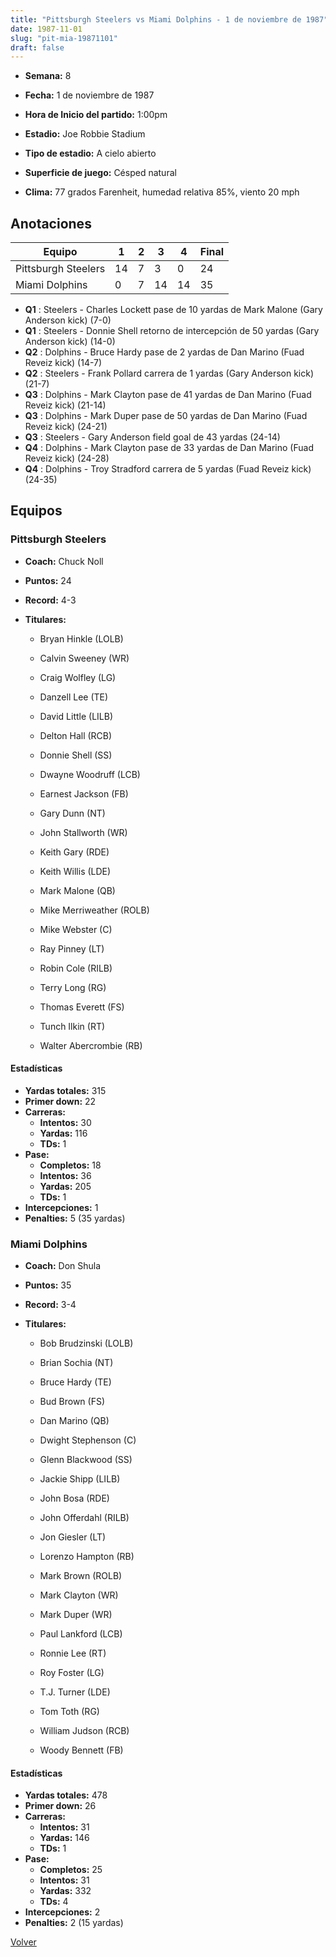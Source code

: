```yaml
---
title: "Pittsburgh Steelers vs Miami Dolphins - 1 de noviembre de 1987"
date: 1987-11-01
slug: "pit-mia-19871101"
draft: false
---
```


* **Semana:** 8
* **Fecha:** 1 de noviembre de 1987

* **Hora de Inicio del partido:** 1:00pm
* **Estadio:** Joe Robbie Stadium
* **Tipo de estadio:** A cielo abierto
* **Superficie de juego:** Césped natural
* **Clima:** 77 grados Farenheit, humedad relativa 85%, viento 20 mph





## Anotaciones
| Equipo | 1 | 2 | 3 | 4 | Final |
|--------|---|---|---|---|-------|
| Pittsburgh Steelers  | 14 | 7 | 3 | 0  | 24 |
| Miami Dolphins  | 0 | 7 | 14 | 14  | 35 |
* **Q1** : Steelers - Charles Lockett pase de 10 yardas de Mark Malone (Gary Anderson kick) (7-0)
* **Q1** : Steelers - Donnie Shell retorno de intercepción de 50 yardas (Gary Anderson kick) (14-0)
* **Q2** : Dolphins - Bruce Hardy pase de 2 yardas de Dan Marino (Fuad Reveiz kick) (14-7)
* **Q2** : Steelers - Frank Pollard carrera de 1 yardas (Gary Anderson kick) (21-7)
* **Q3** : Dolphins - Mark Clayton pase de 41 yardas de Dan Marino (Fuad Reveiz kick) (21-14)
* **Q3** : Dolphins - Mark Duper pase de 50 yardas de Dan Marino (Fuad Reveiz kick) (24-21)
* **Q3** : Steelers - Gary Anderson field goal de 43 yardas (24-14)
* **Q4** : Dolphins - Mark Clayton pase de 33 yardas de Dan Marino (Fuad Reveiz kick) (24-28)
* **Q4** : Dolphins - Troy Stradford carrera de 5 yardas (Fuad Reveiz kick) (24-35)


## Equipos


### Pittsburgh Steelers
* **Coach:** Chuck Noll
* **Puntos:** 24
* **Record:** 4-3
* **Titulares:** 

  * Bryan Hinkle (LOLB) 

  * Calvin Sweeney (WR) 

  * Craig Wolfley (LG) 

  * Danzell Lee (TE) 

  * David Little (LILB) 

  * Delton Hall (RCB) 

  * Donnie Shell (SS) 

  * Dwayne Woodruff (LCB) 

  * Earnest Jackson (FB) 

  * Gary Dunn (NT) 

  * John Stallworth (WR) 

  * Keith Gary (RDE) 

  * Keith Willis (LDE) 

  * Mark Malone (QB) 

  * Mike Merriweather (ROLB) 

  * Mike Webster (C) 

  * Ray Pinney (LT) 

  * Robin Cole (RILB) 

  * Terry Long (RG) 

  * Thomas Everett (FS) 

  * Tunch Ilkin (RT) 

  * Walter Abercrombie (RB) 

#### Estadísticas
* **Yardas totales:** 315
* **Primer down:** 22
* **Carreras:**
  * **Intentos:** 30
  * **Yardas:** 116
  * **TDs:** 1
* **Pase:**
  * **Completos:** 18
  * **Intentos:** 36
  * **Yardas:** 205
  * **TDs:** 1
* **Intercepciones:** 1
* **Penalties:** 5 (35 yardas)

### Miami Dolphins
* **Coach:** Don Shula
* **Puntos:** 35
* **Record:** 3-4
* **Titulares:** 

  * Bob Brudzinski (LOLB) 

  * Brian Sochia (NT) 

  * Bruce Hardy (TE) 

  * Bud Brown (FS) 

  * Dan Marino (QB) 

  * Dwight Stephenson (C) 

  * Glenn Blackwood (SS) 

  * Jackie Shipp (LILB) 

  * John Bosa (RDE) 

  * John Offerdahl (RILB) 

  * Jon Giesler (LT) 

  * Lorenzo Hampton (RB) 

  * Mark Brown (ROLB) 

  * Mark Clayton (WR) 

  * Mark Duper (WR) 

  * Paul Lankford (LCB) 

  * Ronnie Lee (RT) 

  * Roy Foster (LG) 

  * T.J. Turner (LDE) 

  * Tom Toth (RG) 

  * William Judson (RCB) 

  * Woody Bennett (FB) 

#### Estadísticas
* **Yardas totales:** 478
* **Primer down:** 26
* **Carreras:**
  * **Intentos:** 31
  * **Yardas:** 146
  * **TDs:** 1
* **Pase:**
  * **Completos:** 25
  * **Intentos:** 31
  * **Yardas:** 332
  * **TDs:** 4
* **Intercepciones:** 2
* **Penalties:** 2 (15 yardas)


[Volver](/historia/1987)
